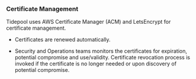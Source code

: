 ### Certificate Management

Tidepool uses AWS Certificate Manager (ACM) and LetsEncrypt for
certificate management.

- Certificates are renewed automatically.

- Security and Operations teams monitors the certificates for expiration, potential compromise
  and use/validity. Certificate revocation process is invoked if the certificate
  is no longer needed or upon discovery of potential compromise.